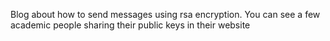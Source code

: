 Blog about how to send messages using rsa encryption. You can see a few academic people sharing their public keys in their website 